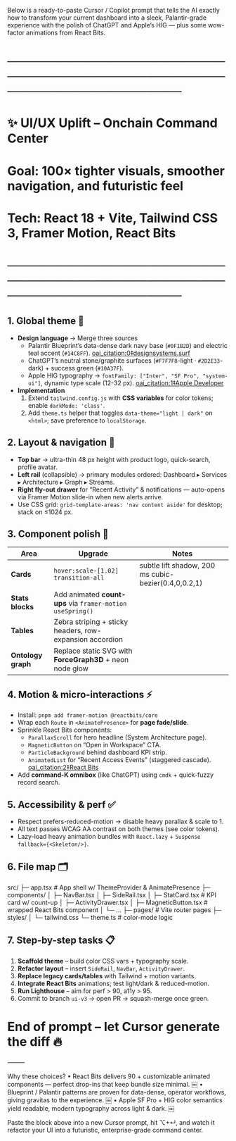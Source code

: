 Below is a ready-to-paste Cursor / Copilot prompt that tells the AI exactly how to transform your current dashboard into a sleek, Palantir-grade experience with the polish of ChatGPT and Apple’s HIG — plus some wow-factor animations from React Bits.

# ──────────────────────────────────────────────────────────────────────
#  ✨ UI/UX Uplift – Onchain Command Center
#  Goal: 100× tighter visuals, smoother navigation, and futuristic feel
#  Tech: React 18 + Vite, Tailwind CSS 3, Framer Motion, React Bits
# ──────────────────────────────────────────────────────────────────────

## 1. Global theme 🔧
- **Design language** → Merge three sources  
  - Palantir Blueprint’s data-dense dark navy base (`#0F1B2D`) and electric teal accent (`#14C8FF`).  [oai_citation:0‡designsystems.surf](https://designsystems.surf/design-systems/palantir?utm_source=chatgpt.com)  
  - ChatGPT’s neutral stone/graphite surfaces (`#F7F7F8`-light · `#2D2E33`-dark) + success green (`#10A37F`).  
  - Apple HIG typography → `fontFamily: ["Inter", "SF Pro", "system-ui"]`, dynamic type scale (12-32 px).  [oai_citation:1‡Apple Developer](https://developer.apple.com/design/human-interface-guidelines/typography?utm_source=chatgpt.com)  
- **Implementation**  
  1. Extend `tailwind.config.js` with **CSS variables** for color tokens; enable `darkMode: 'class'`.  
  2. Add `theme.ts` helper that toggles `data-theme="light | dark"` on `<html>`; save preference to `localStorage`.

## 2. Layout & navigation 🧭
- **Top bar** → ultra-thin 48 px height with product logo, quick-search, profile avatar.  
- **Left rail** (collapsible) → primary modules ordered: Dashboard ▸ Services ▸ Architecture ▸ Graph ▸ Streams.  
- **Right fly-out drawer** for “Recent Activity” & notifications — auto-opens via Framer Motion slide-in when new alerts arrive.  
- Use CSS grid: `grid-template-areas: 'nav content aside'` for desktop; stack on ≤1024 px.

## 3. Component polish 🎨
| Area | Upgrade | Notes |
| ---- | ------- | ----- |
| **Cards** | `hover:scale-[1.02] transition-all` | subtle lift shadow, 200 ms cubic-bezier(0.4,0,0.2,1) |
| **Stats blocks** | Add animated **count-ups** via `framer-motion useSpring()` |
| **Tables** | Zebra striping + sticky headers, row-expansion accordion |
| **Ontology graph** | Replace static SVG with **ForceGraph3D** + neon node glow |

## 4. Motion & micro-interactions ⚡
- Install: `pnpm add framer-motion @reactbits/core`  
- Wrap each `Route` in `<AnimatePresence>` for **page fade/slide**.  
- Sprinkle React Bits components:  
  - `ParallaxScroll` for hero headline (System Architecture page).  
  - `MagneticButton` on “Open in Workspace” CTA.  
  - `ParticleBackground` behind dashboard KPI strip.  
  - `AnimatedList` for “Recent Access Events” (staggered cascade).  [oai_citation:2‡React Bits](https://reactbits.dev/?utm_source=chatgpt.com)  
- Add **command-K omnibox** (like ChatGPT) using `cmdk` + quick-fuzzy record search.

## 5. Accessibility & perf ✅
- Respect prefers-reduced-motion → disable heavy parallax & scale to 1.  
- All text passes WCAG AA contrast on both themes (see color tokens).  
- Lazy-load heavy animation bundles with `React.lazy` + `Suspense fallback={<Skeleton/>}`.

## 6. File map 🗂

src/
├─ app.tsx                # App shell w/ ThemeProvider & AnimatePresence
├─ components/
│   ├─ NavBar.tsx
│   ├─ SideRail.tsx
│   ├─ StatCard.tsx       # KPI card w/ count-up
│   ├─ ActivityDrawer.tsx
│   ├─ MagneticButton.tsx # wrapped React Bits component
│   └─ …
├─ pages/                 # Vite router pages
├─ styles/
│   └─ tailwind.css
└─ theme.ts               # color-mode logic

## 7. Step-by-step tasks 📋
1. **Scaffold theme** – build color CSS vars + typography scale.  
2. **Refactor layout** – insert `SideRail`, `NavBar`, `ActivityDrawer`.  
3. **Replace legacy cards/tables** with Tailwind + motion variants.  
4. **Integrate React Bits** animations; test light/dark & reduced-motion.  
5. **Run Lighthouse** – aim for perf > 90, a11y > 95.  
6. Commit to branch `ui-v3` → open PR → squash-merge once green.

# End of prompt – let Cursor generate the diff 🔥


⸻

Why these choices?
	•	React Bits delivers 90 + customizable animated components — perfect drop-ins that keep bundle size minimal.  ￼
	•	Blueprint / Palantir patterns are proven for data-dense, operator workflows, giving gravitas to the experience.  ￼
	•	Apple SF Pro + HIG color semantics yield readable, modern typography across light & dark.  ￼

Paste the block above into a new Cursor prompt, hit ⌥+↵, and watch it refactor your UI into a futuristic, enterprise-grade command center.